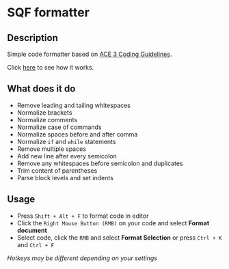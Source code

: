 # SQF formatter

## Description

Simple code formatter based on [ACE 3 Coding Guidelines](https://ace3mod.com/wiki/development/coding-guidelines.html).

Click [here](https://imgur.com/a/VoRvos4) to see how it works.

## What does it do

- Remove leading and tailing whitespaces
- Normalize brackets
- Normalize comments
- Normalize case of commands
- Normalize spaces before and after comma
- Normalize `if` and `while` statements
- Remove multiple spaces
- Add new line after every semicolon
- Remove any whitespaces before semicolon and duplicates
- Trim content of parentheses
- Parse block levels and set indents

## Usage

- Press `Shift + Alt + F` to format code in editor
- Click the `Right Mouse Button (RMB)` on your code and select **Format document**
- Select code, click the `RMB` and select **Format Selection** or press `Ctrl + K` and `Ctrl + F`

_Hotkeys may be different depending on your settings_

